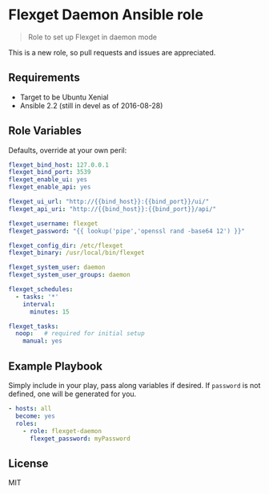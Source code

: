 Flexget Daemon Ansible role
===========================

> Role to set up Flexget in daemon mode

This is a new role, so pull requests and issues are appreciated.

Requirements
------------

- Target to be Ubuntu Xenial
- Ansible 2.2 (still in devel as of 2016-08-28)

Role Variables
--------------

Defaults, override at your own peril:

```yaml
flexget_bind_host: 127.0.0.1
flexget_bind_port: 3539
flexget_enable_ui: yes
flexget_enable_api: yes

flexget_ui_url: "http://{{bind_host}}:{{bind_port}}/ui/"
flexget_api_uri: "http://{{bind_host}}:{{bind_port}}/api/"

flexget_username: flexget
flexget_password: "{{ lookup('pipe','openssl rand -base64 12') }}"

flexget_config_dir: /etc/flexget
flexget_binary: /usr/local/bin/flexget

flexget_system_user: daemon
flexget_system_user_groups: daemon

flexget_schedules: 
  - tasks: '*'
    interval:
      minutes: 15

flexget_tasks:
  noop:   # required for initial setup
    manual: yes
```


Example Playbook
----------------

Simply include in your play, pass along variables if desired.  If `password` is not defined, one will be generated for you.

```yaml
- hosts: all
  become: yes
  roles:
    - role: flexget-daemon
      flexget_password: myPassword

```

License
-------

MIT
